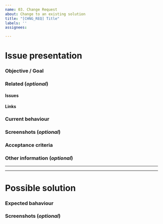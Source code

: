 ```yaml
---
name: 03. Change Request
about: Change to an existing solution
title: "[CHNG_REQ] Title"
labels: ''
assignees: 

---
```


# Issue presentation
### Objective / Goal
<!-- One sentence that best summarized the job -->

### Related (_optional_)
<!--- Although this section is described as optional, because some issues are standalone, 
it is required to fill those fields, if there is any connected issue or resource. 
This would help in future reference of connected issues and finding out decisions. -->
#### Issues
<!-- Various connected issues necessary to understand the issue presented. Example: -->
<!-- 
- Epic(s): [epic name](link) or #epic_no
- Wireframes: [issue name](link) or #issue_no
- Hi-Fis: [issue name](link) or #issue_no
- Research: [issue name](link) or #issue_no
- Other: [issue name](link) or #issue_no
-->

#### Links
<!--- Various resources necessary to understand the issue presented. Example: -->
<!-- 
- Prototypes: [Figma](link)
- Recordings: [Google Drive](link)
- Notes: [Google Drive](link)
- Pictures: [Google Drive](link)
- Other: [Google Drive](link)
-->

### Current behaviour
<!-- Will proposed solution affect the users? -->
<!-- Confirm the behaviour with Design team -->

### Screenshots (_optional_)
<!--- A picture is worth a 1000 words. -->

### Acceptance criteria

### Other information (_optional_)
<!--- Anything else we should know about the issue? -->

---
---

# Possible solution

### Expected bahaviour
<!-- Extensively describe the behaviour -->
<!-- Will proposed solution affect the users? -->
<!-- Confirm the behaviour with Design team -->

### Screenshots (_optional_)
<!-- A picture is worth a thousand words -->
